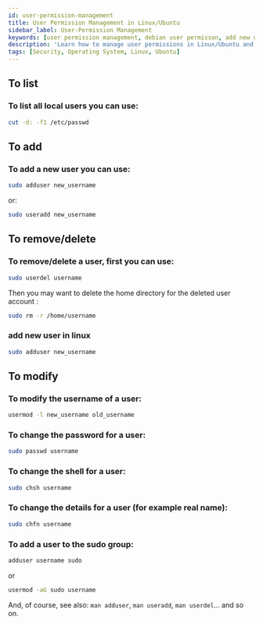 ```yaml
---
id: user-permission-management
title: User Permission Management in Linux/Ubuntu
sidebar_label: User-Permission Management
keywords: [user permission management, debian user permisson, add new user linux, sudo user linux, change password of linux user]
description: 'Learn how to manage user permissions in Linux/Ubuntu and debian OS.'
tags: [Security, Operating System, Linux, Ubuntu]
---
```


## To list
### To list all local users you can use:
```bash
cut -d: -f1 /etc/passwd
```

## To add
### To add a new user you can use:
```bash
sudo adduser new_username
```
or:
```bash
sudo useradd new_username
```


## To remove/delete
### To remove/delete a user, first you can use:
```bash
sudo userdel username
```
Then you may want to delete the home directory for the deleted user account :
```bash
sudo rm -r /home/username
```

### add new user in linux

```bash
sudo adduser new_username
```

## To modify

### To modify the username of a user:

```bash
usermod -l new_username old_username
```

### To change the password for a user:
```bash
sudo passwd username
```

### To change the shell for a user:
```bash
sudo chsh username
```

### To change the details for a user (for example real name):
```bash
sudo chfn username
```

### To add a user to the sudo group:
```bash
adduser username sudo
```

or
```bash
usermod -aG sudo username
```

And, of course, see also: ```man adduser```, ```man useradd```, ```man userdel```... and so on.